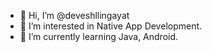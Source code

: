 - 👋 Hi, I’m @deveshllingayat
- 👀 I’m interested in Native App Development.
- 🌱 I’m currently learning Java, Android.


<!---
deveshllingayat/deveshllingayat is a ✨ special ✨ repository because its `README.md` (this file) appears on your GitHub profile.
You can click the Preview link to take a look at your changes.
--->
